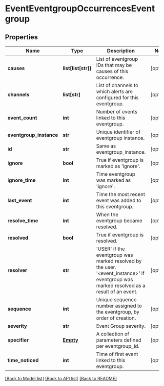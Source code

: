 # EventEventgroupOccurrencesEventgroup

## Properties
Name | Type | Description | Notes
------------ | ------------- | ------------- | -------------
**causes** | **list[list[str]]** | List of eventgroup IDs that may be causes of this occurrence. | [optional] 
**channels** | **list[str]** | List of channels to which alerts are configured for this eventgroup. | [optional] 
**event_count** | **int** | Number of events linked to this eventgroup. | [optional] 
**eventgroup_instance** | **str** | Unique identifier of eventgroup instance. | [optional] 
**id** | **str** | Same as eventgroup_instance. | [optional] 
**ignore** | **bool** | True if eventgroup is marked as &#39;ignore&#39;. | [optional] 
**ignore_time** | **int** | Time eventgroup was marked as &#39;ignore&#39;. | [optional] 
**last_event** | **int** | Time the most recent event was added to this eventgroup. | [optional] 
**resolve_time** | **int** | When the eventgroup became resolved. | [optional] 
**resolved** | **bool** | True if eventgroup is resolved. | [optional] 
**resolver** | **str** | &#39;USER&#39; if the eventgroup was marked resolved by the user. &#39;&lt;event_instance&gt;&#39; if eventgroup was marked resolved as a result of an event. | [optional] 
**sequence** | **int** | Unique sequence number assigned to the eventgroup, by order of creation. | [optional] 
**severity** | **str** | Event Group severity. | [optional] 
**specifier** | [**Empty**](Empty.md) | A collection of parameters defined per eventgroup_id. | [optional] 
**time_noticed** | **int** | Time of first event linked to this eventgroup. | [optional] 

[[Back to Model list]](../README.md#documentation-for-models) [[Back to API list]](../README.md#documentation-for-api-endpoints) [[Back to README]](../README.md)


